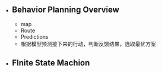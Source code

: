 - ## Behavior Planning Overview
	- map
	- Route
	- Predictions
	- 根据模型预测接下来的行动，判断反馈结果，选取最优方案

- ## FInite State Machion
<!--stackedit_data:
eyJoaXN0b3J5IjpbMTczMDQxNjUzOCwtMTI0OTEyMTk1MCwtMT
c4MjgzNTE2NF19
-->